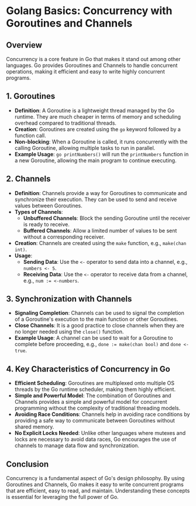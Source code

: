 # Golang Basics: Concurrency with Goroutines and Channels

## Overview

Concurrency is a core feature in Go that makes it stand out among other languages. Go provides Goroutines and Channels to handle concurrent operations, making it efficient and easy to write highly concurrent programs.

## 1. Goroutines

- **Definition**: A Goroutine is a lightweight thread managed by the Go runtime. They are much cheaper in terms of memory and scheduling overhead compared to traditional threads.
- **Creation**: Goroutines are created using the `go` keyword followed by a function call.
- **Non-blocking**: When a Goroutine is called, it runs concurrently with the calling Goroutine, allowing multiple tasks to run in parallel.
- **Example Usage**: `go printNumbers()` will run the `printNumbers` function in a new Goroutine, allowing the main program to continue executing.

## 2. Channels

- **Definition**: Channels provide a way for Goroutines to communicate and synchronize their execution. They can be used to send and receive values between Goroutines.
- **Types of Channels**:
    - **Unbuffered Channels**: Block the sending Goroutine until the receiver is ready to receive.
    - **Buffered Channels**: Allow a limited number of values to be sent without a corresponding receiver.
- **Creation**: Channels are created using the `make` function, e.g., `make(chan int)`.
- **Usage**:
    - **Sending Data**: Use the `<-` operator to send data into a channel, e.g., `numbers <- 5`.
    - **Receiving Data**: Use the `<-` operator to receive data from a channel, e.g., `num := <-numbers`.

## 3. Synchronization with Channels

- **Signaling Completion**: Channels can be used to signal the completion of a Goroutine's execution to the main function or other Goroutines.
- **Close Channels**: It is a good practice to close channels when they are no longer needed using the `close()` function.
- **Example Usage**: A channel can be used to wait for a Goroutine to complete before proceeding, e.g., `done := make(chan bool)` and `done <- true`.

## 4. Key Characteristics of Concurrency in Go

- **Efficient Scheduling**: Goroutines are multiplexed onto multiple OS threads by the Go runtime scheduler, making them highly efficient.
- **Simple and Powerful Model**: The combination of Goroutines and Channels provides a simple and powerful model for concurrent programming without the complexity of traditional threading models.
- **Avoiding Race Conditions**: Channels help in avoiding race conditions by providing a safe way to communicate between Goroutines without shared memory.
- **No Explicit Locks Needed**: Unlike other languages where mutexes and locks are necessary to avoid data races, Go encourages the use of channels to manage data flow and synchronization.

## Conclusion

Concurrency is a fundamental aspect of Go's design philosophy. By using Goroutines and Channels, Go makes it easy to write concurrent programs that are efficient, easy to read, and maintain. Understanding these concepts is essential for leveraging the full power of Go.
